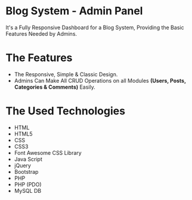 # Blog System - Admin Panel
It's a Fully Responsive Dashboard for a Blog System, Providing the Basic Features Needed by Admins.

# The Features
* The Responsive, Simple & Classic Design.
* Admins Can Make All CRUD Operations on all Modules **(Users, Posts, Categories & Comments)** Easily.

# The Used Technologies
* HTML
* HTML5
* CSS
* CSS3
* Font Awesome CSS Library
* Java Script
* jQuery
* Bootstrap
* PHP
* PHP (PDO)
* MySQL DB

